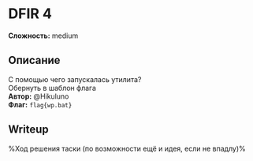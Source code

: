 # DFIR 4
**Сложность:** medium
## Описание
С помощью чего запускалась утилита?<br>
Обернуть в шаблон флага<br>
**Автор:** @Hikuluno<br>
**Флаг:** `flag{wp.bat}`<br>
## Writeup
%Ход решения таски (по возможности ещё и идея, если не впадлу)%
